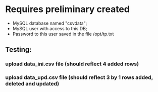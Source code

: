 # Requires preliminary created
- MySQL database named "csvdata";
- MySQL user with access to this DB;
- Password to this user saved in the file /opt/tp.txt

## Testing:
###  upload data_ini.csv file (should reflect 4 added rows)
###  upload data_upd.csv file  (should reflect 3 by 1 rows added, deleted and updated)
